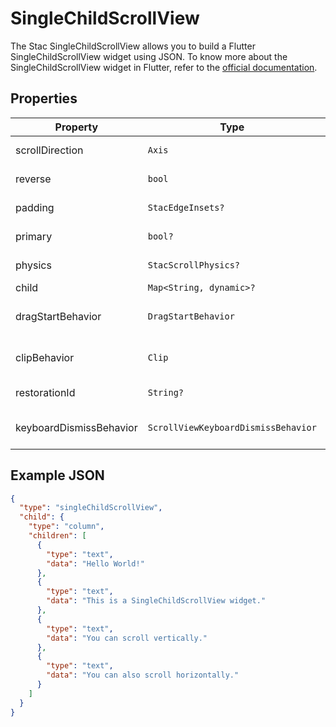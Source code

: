 # SingleChildScrollView

The Stac SingleChildScrollView allows you to build a Flutter SingleChildScrollView widget using JSON.
To know more about the SingleChildScrollView widget in Flutter, refer to the [official documentation](https://api.flutter.dev/flutter/widgets/SingleChildScrollView-class.html).

## Properties

| Property                | Type                                | Description                                                                                                         |
|-------------------------|-------------------------------------|---------------------------------------------------------------------------------------------------------------------|
| scrollDirection         | `Axis`                              | The axis along which the scroll view scrolls. Defaults to `Axis.vertical`.                                          |
| reverse                 | `bool`                              | Whether the scroll view scrolls in the reverse direction. Defaults to `false`.                                      |
| padding                 | `StacEdgeInsets?`                  | The amount of space by which to inset the child.                                                                    |
| primary                 | `bool?`                             | Whether this is the primary scroll view associated with the parent.                                                 |
| physics                 | `StacScrollPhysics?`               | How the scroll view should respond to user input.                                                                   |
| child                   | `Map<String, dynamic>?`             | The widget below this widget in the tree.                                                                           |
| dragStartBehavior       | `DragStartBehavior`                 | Determines the way that drag start behavior is handled. Defaults to `DragStartBehavior.start`.                      |
| clipBehavior            | `Clip`                              | The content will be clipped (or not) according to this option. Defaults to `Clip.hardEdge`.                         |
| restorationId           | `String?`                           | The restoration ID to save and restore the state of the scroll view.                                                |
| keyboardDismissBehavior | `ScrollViewKeyboardDismissBehavior` | Configures how the scroll view should dismiss the keyboard. Defaults to `ScrollViewKeyboardDismissBehavior.manual`. |

## Example JSON

```json
{
  "type": "singleChildScrollView",
  "child": {
    "type": "column",
    "children": [
      {
        "type": "text",
        "data": "Hello World!"
      },
      {
        "type": "text",
        "data": "This is a SingleChildScrollView widget."
      },
      {
        "type": "text",
        "data": "You can scroll vertically."
      },
      {
        "type": "text",
        "data": "You can also scroll horizontally."
      }
    ]
  }
}
```